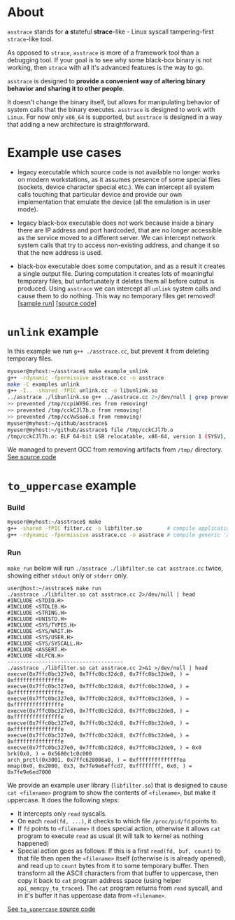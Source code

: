 # About
`asstrace` stands for **a** **s**tateful **strace**-like - Linux syscall tampering-first `strace`-like tool.

As opposed to `strace`, `asstrace` is more of a framework tool than a debugging tool. If your goal is to see why some black-box binary is not working, then `strace` with all it's advanced features is the way to go.

`asstrace` is designed to **provide a convenient way of altering binary behavior and sharing it to other people**.

It doesn't change the binary itself, but allows for manipulating behavior of system calls that the binary executes.
`asstrace` is designed to work with `Linux`. For now only `x86_64` is supported, but `asstrace` is designed in a way that adding a new architecture is straightforward.

# Example use cases

* legacy executable which source code is not available no longer works on modern workstations, as it assumes presence of some special files (sockets, device character special etc.). We can intercept all system calls touching that particular device and provide our own implementation that emulate the device (all the emulation is in user mode).

* legacy black-box executable does not work because inside a binary there are IP address and port hardcoded, that are no longer accessible as the service moved to a different server. We can intercept network system calls that try to access non-existing address, and change it so that the new address is used.

* black-box executable does some computation, and as a result it creates a single output file. During computation it creates lots of meaningful temporary files, but unfortunately it deletes them all before output is produced. Using `asstrace` we can intercept all `unlink` system calls and cause them to do nothing. This way no temporary files get removed! [[sample run]](#unlink-example) [[source code]](./examples/unlink.cc)

# `unlink` example

In this example we run `g++ ./asstrace.cc`, but prevent it from deleting temporary files.

```bash
myuser@myhost:~/asstrace$ make example_unlink
g++ -rdynamic -fpermissive asstrace.cc -o asstrace
make -C examples unlink
g++ -I.. -shared -fPIC unlink.cc -o libunlink.so
../asstrace ./libunlink.so g++ ../asstrace.cc 2>/dev/null | grep prevented
>> prevented /tmp/ccpiWX9G.res from removing!
>> prevented /tmp/cckCJl7b.o from removing!
>> prevented /tmp/ccVwSoa6.s from removing!
myuser@myhost:~/github/asstrace$
myuser@myhost:~/github/asstrace$ file /tmp/cckCJl7b.o
/tmp/cckCJl7b.o: ELF 64-bit LSB relocatable, x86-64, version 1 (SYSV), not stripped
```

We managed to prevent GCC from removing artifacts from `/tmp/` directory. [See source code](./examples/unlink.cc)


# `to_uppercase` example


### Build

```bash
myuser@myhost:~/asstrace$ make
g++ -shared -fPIC filter.cc -o libfilter.so        # compile application-specific user library
g++ -rdynamic -fpermissive asstrace.cc -o asstrace # compile generic 'asstrace' engine
```

### Run

`make run` below will run `./asstrace ./libfilter.so cat asstrace.cc` twice, showing either `stdout` only or `stderr` only.

```
user@host:~/asstrace$ make run
./asstrace ./libfilter.so cat asstrace.cc 2>/dev/null | head
#INCLUDE <STDIO.H>
#INCLUDE <STDLIB.H>
#INCLUDE <STRING.H>
#INCLUDE <UNISTD.H>
#INCLUDE <SYS/TYPES.H>
#INCLUDE <SYS/WAIT.H>
#INCLUDE <SYS/USER.H>
#INCLUDE <SYS/SYSCALL.H>
#INCLUDE <ASSERT.H>
#INCLUDE <DLFCN.H>
-------------------------------------
./asstrace ./libfilter.so cat asstrace.cc 2>&1 >/dev/null | head
execve(0x7ffc0bc327e0, 0x7ffc0bc32dc8, 0x7ffc0bc32de0, ) = 0xfffffffffffffffe
execve(0x7ffc0bc327e0, 0x7ffc0bc32dc8, 0x7ffc0bc32de0, ) = 0xfffffffffffffffe
execve(0x7ffc0bc327e0, 0x7ffc0bc32dc8, 0x7ffc0bc32de0, ) = 0xfffffffffffffffe
execve(0x7ffc0bc327e0, 0x7ffc0bc32dc8, 0x7ffc0bc32de0, ) = 0xfffffffffffffffe
execve(0x7ffc0bc327e0, 0x7ffc0bc32dc8, 0x7ffc0bc32de0, ) = 0xfffffffffffffffe
execve(0x7ffc0bc327e0, 0x7ffc0bc32dc8, 0x7ffc0bc32de0, ) = 0xfffffffffffffffe
execve(0x7ffc0bc327e0, 0x7ffc0bc32dc8, 0x7ffc0bc32de0, ) = 0x0
brk(0x0, ) = 0x5600c1c0c000
arch_prctl(0x3001, 0x7ffc628086a0, ) = 0xffffffffffffffea
mmap(0x0, 0x2000, 0x3, 0x7fe9e6effcd7, 0xffffffff, 0x0, ) = 0x7fe9e6ed7000

```

We provide an example user library (`libfilter.so`) that is designed to cause `cat <filename>` program to show the contents of `<filename>`, but make it uppercase. It does the following steps:

* It intercepts only `read` syscalls.
* On each `read(fd, ...)`, it checks to which file `/proc/pid/fd` points to.
* If `fd` points to `<filename>` it does special action, otherwise it allows `cat` program to execute `read` as usual (it will talk to kernel as nothing happened)
* Special action goes as follows: If this is a first `read(fd, buf, count)` to that file then open the `<filename>` itself (otherwise is is already opened), and read up to `count` bytes from it to some temporary buffer. Then transform all the ASCII characters from that buffer to uppercase, then copy it back to `cat` program address space (using helper `api_memcpy_to_tracee`). The `cat` program returns from `read` syscall, and in it's buffer it has uppercase data from `<filename>`.

[See `to_uppercase` source code](./filter.cc)